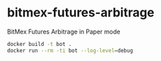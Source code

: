 # bitmex-futures-arbitrage

BitMex Futures Arbitrage in Paper mode

```bash
docker build -t bot .
docker run --rm -ti bot --log-level=debug
```
